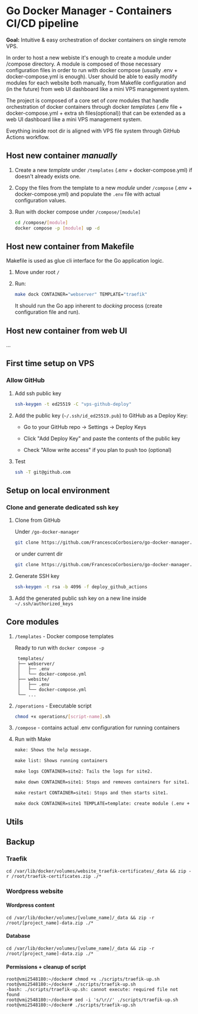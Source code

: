 # Go Docker Manager - Containers CI/CD pipeline

**Goal:**
Intuitive & easy orchestration of docker containers on single remote VPS.

In order to host a new webiste it's enough to create a module under /compose directory.
A module is composed of those necessary configuration files in order to run with docker compose (usually .env + docker-compose.yml is enough).
User should be able to easily modify modules for each website both manually, from Makefile configuration and (in the future) from web UI dashboard like a mini VPS management system.

The project is composed of a core set of *core* modules that handle orchestration of docker containers through docker *templates* (.env file + docker-compose.yml + extra sh files(optional))
that can be extended as a web UI dashboard like a mini VPS management system.

Eveything inside root dir is aligned with VPS file system through GitHub Actions workflow.

## Host new container *manually*

1. Create a new *template* under `/templates` (.env + docker-compose.yml) if doesn't already exists one.
2. Copy the files from the template to a new *module* under `/compose` (.env + docker-compose.yml) and populate the `.env` file with actual configuration values.
3. Run with docker compose under `/compose/[module]`

    ```bash
    cd /compose/[module]
    docker compose -p [module] up -d
    ```

## Host new container from Makefile

Makefile is used as glue cli interface for the Go application logic.

1. Move under root `/`
2. Run:

    ```bash
    make dock CONTAINER="webserver" TEMPLATE="traefik"
    ```

    It should run the Go app inherent to *docking* process (create configuration file and run).

## Host new container from web UI

...

## First time setup on VPS

### Allow GitHub

1. Add ssh public key

    ```bash
    ssh-keygen -t ed25519 -C "vps-github-deploy"
    ```

2. Add the public key (`~/.ssh/id_ed25519.pub`) to GitHub as a Deploy Key:
    - Go to your GitHub repo → Settings → Deploy Keys

    - Click "Add Deploy Key" and paste the contents of the public key

    - Check "Allow write access" if you plan to push too (optional)

3. Test

    ```bash
    ssh -T git@github.com
    ```

## Setup on local environment

### Clone and generate dedicated ssh key

1. Clone from GitHub

   Under `/go-docker-manager`

    ```bash
    git clone https://github.com/FrancescoCorbosiero/go-docker-manager.git
    ```

    or under current dir

    ```bash
    git clone https://github.com/FrancescoCorbosiero/go-docker-manager.git .
    ```

2. Generate SSH key

    ```bash
    ssh-keygen -t rsa -b 4096 -f deploy_github_actions
    ```

3. Add the generated public ssh key on a new line inside `~/.ssh/authorized_keys`

## Core modules

1. `/templates` - Docker compose templates

    Ready to run with `docker compose -p`

   ```docker
    templates/
    ├── webserver/
    │   ├── .env
    │   └── docker-compose.yml
    ├── website/
    │   ├── .env
    │   └── docker-compose.yml
    └── ...
    ```

2. `/operations` - Executable script

    ```bash
    chmod +x operations/[script-name].sh
    ```

3. `/compose` - contains actual .env configuration for running containers

4. Run with Make

    ```txt
    make: Shows the help message.

    make list: Shows running containers

    make logs CONTAINER=site2: Tails the logs for site2.

    make down CONTAINER=site1: Stops and removes containers for site1.

    make restart CONTAINER=site1: Stops and then starts site1.

    make dock CONTAINER=site1 TEMPLATE=template: create module (.env + compose file) under /compose if doesn't exists and run
    ```

## Utils
## Backup

### Traefik
```
cd /var/lib/docker/volumes/website_traefik-certificates/_data && zip -r /root/traefik-certificates.zip ./*
```

### Wordpress website
#### Wordpress content
```
cd /var/lib/docker/volumes/[volume_name]/_data && zip -r /root/[project_name]-data.zip ./*
```

#### Database
```
cd /var/lib/docker/volumes/[volume_name]/_data && zip -r /root/[project_name]-data.zip ./*
```

#### Permissions + cleanup of script
```
root@vmi2548180:~/docker# chmod +x ./scripts/traefik-up.sh
root@vmi2548180:~/docker# ./scripts/traefik-up.sh
-bash: ./scripts/traefik-up.sh: cannot execute: required file not found
root@vmi2548180:~/docker# sed -i 's/\r//' ./scripts/traefik-up.sh
root@vmi2548180:~/docker# ./scripts/traefik-up.sh
```
